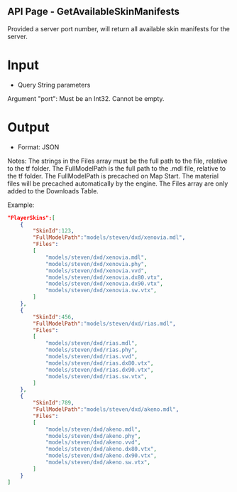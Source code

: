 ## API Page - GetAvailableSkinManifests ##

Provided a server port number, will return all available skin manifests for the server.

# Input 
- Query String parameters

Argument "port":
	Must be an Int32. 
	Cannot be empty.

# Output 
- Format: JSON

Notes: 
	The strings in the Files array must be the full path to the file, relative to the tf folder.
	The FullModelPath is the full path to the .mdl file, relative to the tf folder.
	The FullModelPath is precached on Map Start. The material files will be precached automatically by the engine.
	The Files array are only added to the Downloads Table. 

Example: 
```json
"PlayerSkins":[
	{ 
		"SkinId":123, 
		"FullModelPath":"models/steven/dxd/xenovia.mdl", 
		"Files":
		[
			"models/steven/dxd/xenovia.mdl",
			"models/steven/dxd/xenovia.phy",
			"models/steven/dxd/xenovia.vvd",
			"models/steven/dxd/xenovia.dx80.vtx",
			"models/steven/dxd/xenovia.dx90.vtx",
			"models/steven/dxd/xenovia.sw.vtx",
		]
	},
	{
		"SkinId":456, 
		"FullModelPath":"models/steven/dxd/rias.mdl", 
		"Files":
		[
			"models/steven/dxd/rias.mdl",
			"models/steven/dxd/rias.phy",
			"models/steven/dxd/rias.vvd",
			"models/steven/dxd/rias.dx80.vtx",
			"models/steven/dxd/rias.dx90.vtx",
			"models/steven/dxd/rias.sw.vtx",
		] 
	},
	{
		"SkinId":789, 
		"FullModelPath":"models/steven/dxd/akeno.mdl", 
		"Files":
		[
			"models/steven/dxd/akeno.mdl",
			"models/steven/dxd/akeno.phy",
			"models/steven/dxd/akeno.vvd",
			"models/steven/dxd/akeno.dx80.vtx",
			"models/steven/dxd/akeno.dx90.vtx",
			"models/steven/dxd/akeno.sw.vtx",
		] 
	}
]
```